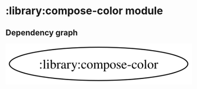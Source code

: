 # :library:compose-color module
## Dependency graph
![Dependency graph](../../docs/images/graphs/dep_graph_library_compose_color.svg)
